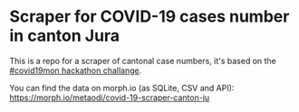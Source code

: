 Scraper for COVID-19 cases number in canton Jura
=================================================

This is a repo for a scraper of cantonal case numbers, it's based on the [#covid19mon hackathon challange](https://db.schoolofdata.ch/project/73).

You can find the data on morph.io (as SQLite, CSV and API): https://morph.io/metaodi/covid-19-scraper-canton-ju
